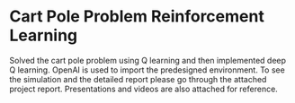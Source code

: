 # Cart Pole Problem Reinforcement Learning

Solved the cart pole problem using Q learning and then implemented deep Q learning. OpenAI is used to import the predesigned environment. 
To see the simulation and the detailed report please go through the attached project report. Presentations and videos are also attached for reference. 

